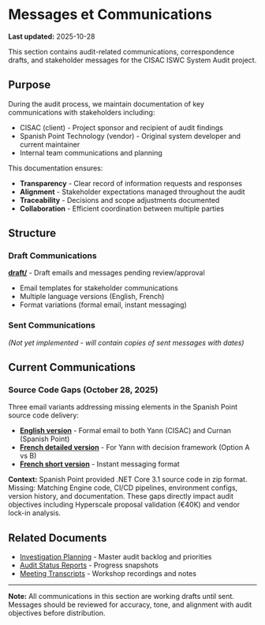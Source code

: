 # Messages et Communications

**Last updated:** 2025-10-28

This section contains audit-related communications, correspondence drafts, and stakeholder messages for the CISAC ISWC System Audit project.

## Purpose

During the audit process, we maintain documentation of key communications with stakeholders including:

- CISAC (client) - Project sponsor and recipient of audit findings
- Spanish Point Technology (vendor) - Original system developer and current maintainer
- Internal team communications and planning

This documentation ensures:

- **Transparency** - Clear record of information requests and responses
- **Alignment** - Stakeholder expectations managed throughout the audit
- **Traceability** - Decisions and scope adjustments documented
- **Collaboration** - Efficient coordination between multiple parties

## Structure

### Draft Communications

[**draft/**](draft/index.md) - Draft emails and messages pending review/approval

- Email templates for stakeholder communications
- Multiple language versions (English, French)
- Format variations (formal email, instant messaging)

### Sent Communications

*(Not yet implemented - will contain copies of sent messages with dates)*

## Current Communications

### Source Code Gaps (October 28, 2025)

Three email variants addressing missing elements in the Spanish Point source code delivery:

- **[English version](draft/Email-SourceCodeGaps.md)** - Formal email to both Yann (CISAC) and Curnan (Spanish Point)
- **[French detailed version](draft/Email-SourceCodeGaps-Yann-FR.md)** - For Yann with decision framework (Option A vs B)
- **[French short version](draft/Email-SourceCodeGaps-Yann-FR-Short.md)** - Instant messaging format

**Context:** Spanish Point provided .NET Core 3.1 source code in zip format. Missing: Matching Engine code, CI/CD pipelines, environment configs, version history, and documentation. These gaps directly impact audit objectives including Hyperscale proposal validation (€40K) and vendor lock-in analysis.

## Related Documents

- [Investigation Planning](../Investigation-Planning.md) - Master audit backlog and priorities
- [Audit Status Reports](../20251024-AuditStatus.md) - Progress snapshots
- [Meeting Transcripts](../../meetings/) - Workshop recordings and notes

---

**Note:** All communications in this section are working drafts until sent. Messages should be reviewed for accuracy, tone, and alignment with audit objectives before distribution.
